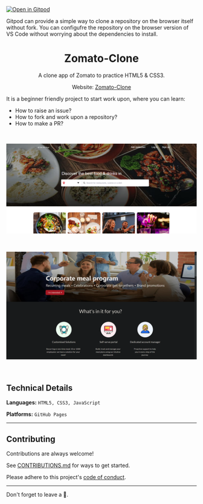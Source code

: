 
[![Open in Gitpod](https://gitpod.io/button/open-in-gitpod.svg)](https://gitpod.io/#https://github.com/SuperAayush/Zomato-Clone)

Gitpod can provide a simple way to clone a repository on the browser itself without fork. You can configufre the repository on the browser version of VS Code without worrying about the dependencies to install.

<h1 align="center">Zomato-Clone</h1>

<p aign="center">
  <p align="center">A clone app of Zomato to practice HTML5 & CSS3.
    </p>
  <p align="center">Website: <a href="https://superaayush.github.io/Zomato-Clone/">Zomato-Clone</a></p>
</p>

It is a beginner friendly project to start work upon, where you can learn:
- How to raise an issue?
- How to fork and work upon a repository?
- How to make a PR?

<br>

![Screenshot](/Images/ss1.png)

<br>

![Screenshot](/Images/ss4.png)

<br>

## Technical Details
**Languages:**
```HTML5, CSS3, JavaScript```

**Platforms:** 
```GitHub Pages```

<hr>

## Contributing

Contributions are always welcome!

See [CONTRIBUTIONS.md](https://github.com/SuperAayush/Zomato-Clone/blob/main/CONTRIBUTING.md) for ways to get started.

Please adhere to this project's [code of conduct](https://github.com/SuperAayush/Zomato-Clone/blob/main/CODE_OF_CONDUCT.md).

<hr>

Don't forget to leave a 🌟.
